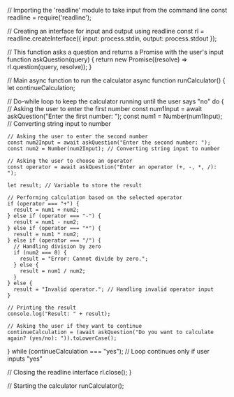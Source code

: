 // Importing the 'readline' module to take input from the command line
const readline = require('readline');

// Creating an interface for input and output using readline
const rl = readline.createInterface({
  input: process.stdin,
  output: process.stdout
});

// This function asks a question and returns a Promise with the user's input
function askQuestion(query) {
  return new Promise((resolve) => rl.question(query, resolve));
}

// Main async function to run the calculator
async function runCalculator() {
  let continueCalculation;

  // Do-while loop to keep the calculator running until the user says "no"
  do {
    // Asking the user to enter the first number
    const num1Input = await askQuestion("Enter the first number: ");
    const num1 = Number(num1Input); // Converting string input to number

    // Asking the user to enter the second number
    const num2Input = await askQuestion("Enter the second number: ");
    const num2 = Number(num2Input); // Converting string input to number

    // Asking the user to choose an operator
    const operator = await askQuestion("Enter an operator (+, -, *, /): ");

    let result; // Variable to store the result

    // Performing calculation based on the selected operator
    if (operator === "+") {
      result = num1 + num2;
    } else if (operator === "-") {
      result = num1 - num2;
    } else if (operator === "*") {
      result = num1 * num2;
    } else if (operator === "/") {
      // Handling division by zero
      if (num2 === 0) {
        result = "Error: Cannot divide by zero.";
      } else {
        result = num1 / num2;
      }
    } else {
      result = "Invalid operator."; // Handling invalid operator input
    }

    // Printing the result
    console.log("Result: " + result);

    // Asking the user if they want to continue
    continueCalculation = (await askQuestion("Do you want to calculate again? (yes/no): ")).toLowerCase();

  } while (continueCalculation === "yes"); // Loop continues only if user inputs "yes"

  // Closing the readline interface
  rl.close();
}

// Starting the calculator
runCalculator();
